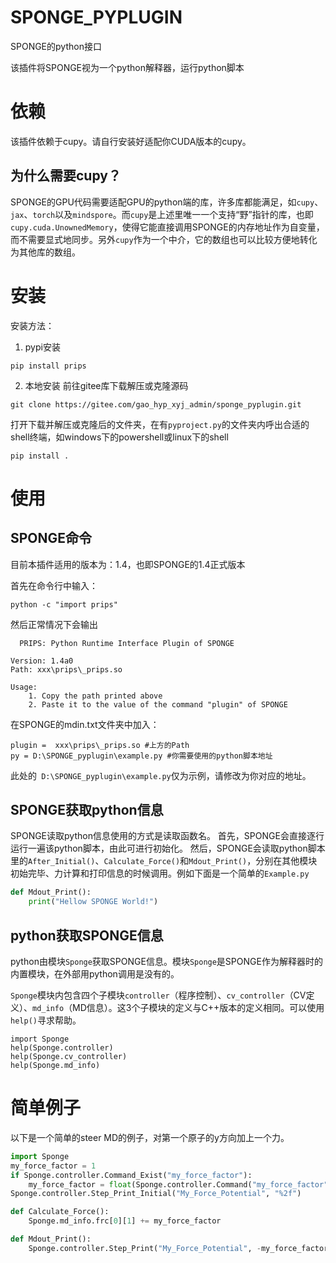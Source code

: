 # SPONGE_PYPLUGIN
SPONGE的python接口

该插件将SPONGE视为一个python解释器，运行python脚本

# 依赖

该插件依赖于cupy。请自行安装好适配你CUDA版本的cupy。

## 为什么需要cupy？

SPONGE的GPU代码需要适配GPU的python端的库，许多库都能满足，如`cupy`、`jax`、`torch`以及`mindspore`。而`cupy`是上述里唯一一个支持“野”指针的库，也即`cupy.cuda.UnownedMemory`，使得它能直接调用SPONGE的内存地址作为自变量，而不需要显式地同步。另外`cupy`作为一个中介，它的数组也可以比较方便地转化为其他库的数组。

# 安装

安装方法：

1. pypi安装

```
pip install prips
```

2. 本地安装
前往gitee库下载解压或克隆源码

```
git clone https://gitee.com/gao_hyp_xyj_admin/sponge_pyplugin.git
```

打开下载并解压或克隆后的文件夹，在有`pyproject.py`的文件夹内呼出合适的shell终端，如windows下的powershell或linux下的shell

```
pip install .
```

# 使用

## SPONGE命令

目前本插件适用的版本为：1.4，也即SPONGE的1.4正式版本

首先在命令行中输入：

```
python -c "import prips"
```

然后正常情况下会输出

```
  PRIPS: Python Runtime Interface Plugin of SPONGE

Version: 1.4a0
Path: xxx\prips\_prips.so

Usage:
    1. Copy the path printed above
    2. Paste it to the value of the command "plugin" of SPONGE
```

在SPONGE的mdin.txt文件夹中加入：

```
plugin =  xxx\prips\_prips.so #上方的Path
py = D:\SPONGE_pyplugin\example.py #你需要使用的python脚本地址
```

此处的` D:\SPONGE_pyplugin\example.py`仅为示例，请修改为你对应的地址。

## SPONGE获取python信息

SPONGE读取python信息使用的方式是读取函数名。
首先，SPONGE会直接逐行运行一遍该python脚本，由此可进行初始化。
然后，SPONGE会读取python脚本里的`After_Initial()`、`Calculate_Force()`和`Mdout_Print()`，分别在其他模块初始完毕、力计算和打印信息的时候调用。例如下面是一个简单的`Example.py`
```python
def Mdout_Print():
    print("Hellow SPONGE World!")
```

## python获取SPONGE信息

python由模块`Sponge`获取SPONGE信息。模块`Sponge`是SPONGE作为解释器时的内置模块，在外部用python调用是没有的。

`Sponge`模块内包含四个子模块`controller`（程序控制）、`cv_controller`（CV定义）、`md_info`（MD信息）。这3个子模块的定义与C++版本的定义相同。可以使用`help()`寻求帮助。
```
import Sponge
help(Sponge.controller)
help(Sponge.cv_controller)
help(Sponge.md_info)
```

# 简单例子

以下是一个简单的steer MD的例子，对第一个原子的y方向加上一个力。
```python
import Sponge
my_force_factor = 1
if Sponge.controller.Command_Exist("my_force_factor"):
    my_force_factor = float(Sponge.controller.Command("my_force_factor"))
Sponge.controller.Step_Print_Initial("My_Force_Potential", "%2f")

def Calculate_Force():
    Sponge.md_info.frc[0][1] += my_force_factor

def Mdout_Print():
    Sponge.controller.Step_Print("My_Force_Potential", -my_force_factor * Sponge.md_info.crd[0][1])
```